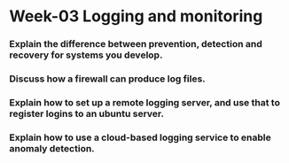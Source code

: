 # Week-03 Logging and monitoring


### Explain the difference between prevention, detection and recovery for systems you develop.


### Discuss how a firewall can produce log files.



### Explain how to set up a remote logging server, and use that to register logins to an ubuntu server.



### Explain how to use a cloud-based logging service to enable anomaly detection.


